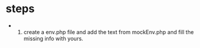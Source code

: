 # steps

- 1. create a env.php file and add the text from mockEnv.php and fill the missing info with yours.

